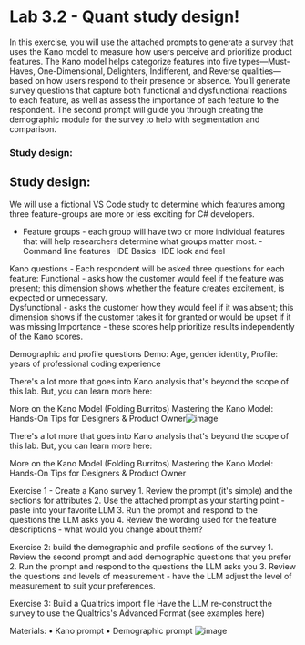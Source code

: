 # Lab 3.2 - Quant study design! #

In this exercise, you will use the attached prompts to generate a survey that uses the Kano model to measure how users perceive and prioritize product features. The Kano model helps categorize features into five types—Must-Haves, One-Dimensional, Delighters, Indifferent, and Reverse qualities—based on how users respond to their presence or absence. You’ll generate survey questions that capture both functional and dysfunctional reactions to each feature, as well as assess the importance of each feature to the respondent. The second prompt will guide you through creating the demographic module for the survey to help with segmentation and comparison.  

### Study design: ###  

## Study design: ##
We will use a fictional VS Code study to determine which features among three feature-groups are more or less exciting for C# developers.  

- Feature groups - each group will have two or more individual features that will help researchers determine what groups matter most.
	-Command line features
	-IDE Basics
	-IDE look and feel

Kano questions - Each respondent will be asked three questions for each feature:
Functional - asks how the customer would feel if the feature was present; this dimension shows whether the feature creates excitement, is expected or unnecessary.  
Dysfunctional - asks the customer how they would feel if it was absent; this dimension shows if the customer takes it for granted or would be upset if it was missing 
Importance - these scores help prioritize results independently of the Kano scores.

Demographic and profile questions
Demo:  Age, gender identity, 
Profile:  years of professional coding experience
	
There's a lot more that goes into Kano analysis that's beyond the scope of this lab.  But, you can learn more here:  

More on the Kano Model (Folding Burritos)
Mastering the Kano Model: Hands-On Tips for Designers & Product Owner![image](https://github.com/user-attachments/assets/c1461385-23b5-4dab-b563-e8b46c3f8361)

	
There's a lot more that goes into Kano analysis that's beyond the scope of this lab.  But, you can learn more here:  

More on the Kano Model (Folding Burritos)
Mastering the Kano Model: Hands-On Tips for Designers & Product Owner



Exercise 1 - Create a Kano survey 
	1. Review the prompt (it's simple) and the sections for attributes
	2. Use the attached prompt as your starting point - paste into your favorite LLM
	3. Run the prompt and respond to the questions the LLM asks you 
	4. Review the wording used for the feature descriptions - what would you change about them?


Exercise 2:  build the demographic and profile sections of the survey
	1. Review the second prompt and add demographic questions that you prefer
	2. Run the prompt and respond to the questions the LLM asks you 
	3. Review the questions and levels of measurement - have the LLM adjust the level of measurement to suit your preferences.

Exercise 3:  Build a Qualtrics import file
Have the LLM re-construct the survey to use the Qualtrics's Advanced Format (see examples here)


Materials:
	• Kano prompt
	• Demographic prompt
![image](https://github.com/user-attachments/assets/76dddb49-c75c-45d7-bd03-147eef37e958)
